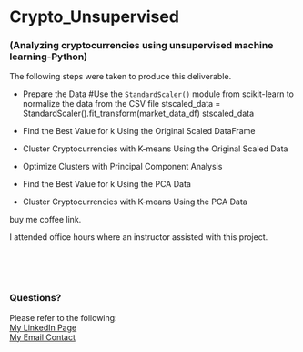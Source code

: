 # Crypto_Unsupervised
### (Analyzing cryptocurrencies using unsupervised machine learning-Python)

The following steps were taken to produce this deliverable.

- Prepare the Data
    #Use the `StandardScaler()` module from scikit-learn to normalize the data from the CSV file
    stscaled_data = StandardScaler().fit_transform(market_data_df)
    stscaled_data

- Find the Best Value for k Using the Original Scaled DataFrame
- Cluster Cryptocurrencies with K-means Using the Original Scaled Data
- Optimize Clusters with Principal Component Analysis
- Find the Best Value for k Using the PCA Data
- Cluster Cryptocurrencies with K-means Using the PCA Data





buy me coffee link.


I attended office hours where an instructor assisted with this project.


<br>
<br>  
<br>  

### Questions?
Please refer to the following:  
[My LinkedIn Page](https://www.linkedin.com/in/savannah-porter-7a2627267/)  
[My Email Contact](savannahnporter@gmail.com) 
